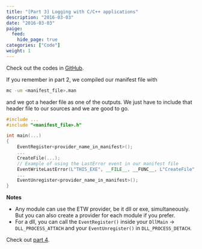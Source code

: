 ```yaml
---
title: "[Part 3] Logging with C/C++ applications"
description: "2016-03-03"
date: "2016-03-03"
paige:
  feed:
    hide_page: true
categories: ["Code"]
weight: 1
---
```


Check out the codes in [GitHub](https://github.com/idrilsilverfoot/win32-etw-manifest).

If you remember in part 2, we compiled our manifest file with

```sh
mc -um <manifest_file>.man
```

and we got a header file as one of the outputs. We just have to include that header file to our sources and we are good to go.

```cpp
#include ...
#include "<manifest_file>.h"

int main(...)
{
    EventRegister<provider_name_in_manifest>();
    ...
    CreateFile(...);
    // Example of using the LastError event in our manifest file
    EventWriteLastError(L"THIS_EXE", __FILE__, __FUNC__, L"CreateFile", GetLastError());
    ...
    EventUnregister<provider_name_in_manifest>();
}
```

**Notes**

* Any module can use the ETW provider, be it dll or exe, simultaneously. But you can also create a provider for each module if you prefer. 
* For a dll, you can call the `EventRegister()` inside your `DllMain` -> `DLL_PROCESS_ATTACH` and your `EventUnregister()` in `DLL_PROCESS_DETACH`.

Check out [part 4](/blog/2016-03-07-etw-part4/).

<br>
